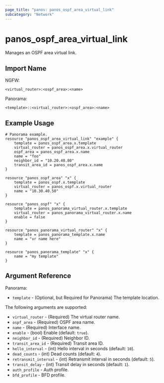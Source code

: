 ```yaml
---
page_title: "panos: panos_ospf_area_virtual_link"
subcategory: "Network"
---
```


# panos_ospf_area_virtual_link

Manages an OSPF area virtual link.


## Import Name

NGFW:

```
<virtual_router>:<ospf_area>:<name>
```

Panorama:

```
<template>::<virtual_router>:<ospf_area>:<name>
```


## Example Usage

```hcl
# Panorama example.
resource "panos_ospf_area_virtual_link" "example" {
    template = panos_ospf_area.x.template
    virtual_router = panos_ospf_area.x.virtual_router
    ospf_area = panos_ospf_area.x.name
    name = "foo"
    neighbor_id = "10.20.40.80"
    transit_area_id = panos_ospf_area.x.name
}

resource "panos_ospf_area" "x" {
    template = panos_ospf.x.template
    virtual_router = panos_ospf.x.virtual_router
    name = "10.30.40.50"
}

resource "panos_ospf" "x" {
    template = panos_panorama_virtual_router.x.template
    virtual_router = panos_panorama_virtual_router.x.name
    enable = false
}

resource "panos_panorama_virtual_router" "x" {
    template = panos_panorama_template.x.name
    name = "vr name here"
}

resource "panos_panorama_template" "x" {
    name = "my template"
}
```


## Argument Reference

Panorama:

* `template` - (Optional, but Required for Panorama) The template location.

The following arguments are supported:

* `virtual_router` - (Required) The virtual router name.
* `ospf_area` - (Required) OSPF area name.
* `name` - (Required) Interface name.
* `enable` - (bool) Enable (default: `true`).
* `neighbor_id` - (Required) Neighbor ID.
* `transit_area_id` - (Required) Transit area ID.
* `hello_interval` - (int) Hello interval in seconds (default: `10`).
* `dead_counts` - (int) Dead counts (default: `4`).
* `retransmit_interval` - (int) Retransmit interval in seconds (default: `5`).
* `transit_delay` - (int) Transit delay in seconds (default: `1`).
* `auth_profile` - Auth profile.
* `bfd_profile` - BFD profile.
